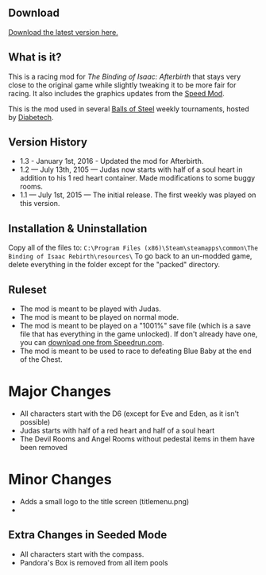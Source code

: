 ## Download
[Download the latest version here.](https://github.com/Zamiell/jud6s/releases)

## What is it?
This is a racing mod for *The Binding of Isaac: Afterbirth* that stays very close to the original game while slightly tweaking it to be more fair for racing. It also includes the graphics updates from the [Speed Mod](https://raw.githubusercontent.com/Zamiell/speed-mod).

This is the mod used in several [Balls of Steel](http://www.ballsofsteel.tv/) weekly tournaments, hosted by [Diabetech](http://www.twitch.tv/diabetech).

## Version History
* 1.3 - January 1st, 2016 - Updated the mod for Afterbirth.
* 1.2 — July 13th, 2105 — Judas now starts with half of a soul heart in addition to his 1 red heart container. Made modifications to some buggy rooms.
* 1.1 — July 1st, 2015 — The initial release. The first weekly was played on this version.

## Installation & Uninstallation
Copy all of the files to: `C:\Program Files (x86)\Steam\steamapps\common\The Binding of Isaac Rebirth\resources\`
To go back to an un-modded game, delete everything in the folder except for the "packed" directory.

## Ruleset
* The mod is meant to be played with Judas.
* The mod is meant to be played on normal mode.
* The mod is meant to be played on a "1001%" save file (which is a save file that has everything in the game unlocked). If don't already have one, you can [download one from Speedrun.com](http://www.speedrun.com/saves/fully_unlocked_afterbirth_save_k5imn.zip).
* The mod is meant to be used to race to defeating Blue Baby at the end of the Chest.

# Major Changes
* All characters start with the D6 (except for Eve and Eden, as it isn't possible)
* Judas starts with half of a red heart and half of a soul heart
* The Devil Rooms and Angel Rooms without pedestal items in them have been removed

# Minor Changes
* Adds a small logo to the title screen (titlemenu.png)
* 

## Extra Changes in Seeded Mode
* All characters start with the compass.
* Pandora's Box is removed from all item pools
